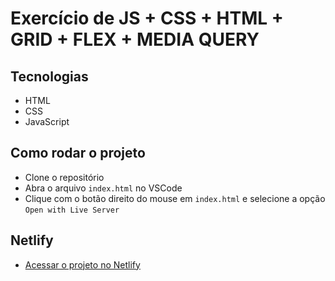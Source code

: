 



# Exercício de JS + CSS + HTML + GRID + FLEX + MEDIA QUERY

## Tecnologias
- HTML
- CSS
- JavaScript

## Como rodar o projeto
- Clone o repositório
- Abra o arquivo `index.html` no VSCode
- Clique com o botão direito do mouse em `index.html` e selecione a opção `Open with Live Server`

## Netlify
- [Acessar o projeto no Netlify]()
